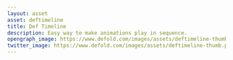 ```yaml
---
layout: asset
asset: deftimeline
title: Def Timeline
description: Easy way to make animations play in sequence.
opengraph_image: https://www.defold.com/images/assets/deftimeline-thumb.png
twitter_image: https://www.defold.com/images/assets/deftimeline-thumb.png
---
```

